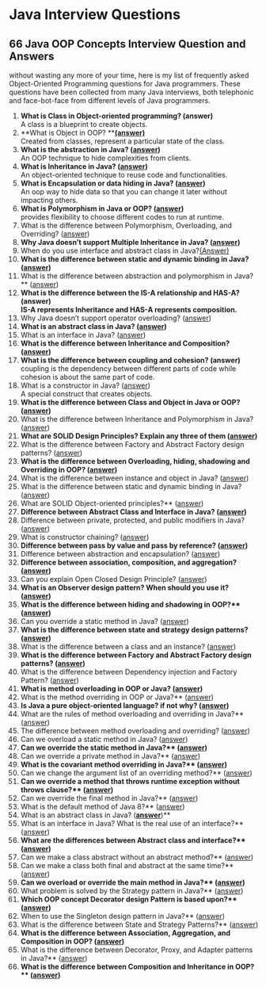 # Java Interview Questions



## 66 Java OOP Concepts Interview Question and Answers <a href="27b5" id="27b5"></a>

without wasting any more of your time, here is my list of frequently asked Object-Oriented Programming questions for Java programmers. These questions have been collected from many Java interviews, both telephonic and face-bot-face from different levels of Java programmers.

1. **What is Class in Object-oriented programming? (answer)**\
   A class is a blueprint to create objects.
2. **What is Object in OOP? **[**(answer)**](https://javarevisited.blogspot.com/2012/12/what-is-object-in-java-or-oops-example.html)\
   Created from classes, represent a particular state of the class.
3. **What is the abstraction in Java? (**[**answer**](https://javarevisited.blogspot.com/2010/10/abstraction-in-java.html#axzz6oOeSmpNw)**)**\
   An OOP technique to hide complexities from clients.
4. **What is Inheritance in Java? (**[**answer**](http://www.java67.com/2012/08/what-is-inheritance-in-java-oops-programming-example.html)**)**\
   An object-oriented technique to reuse code and functionalities.
5. **What is Encapsulation or data hiding in Java? (**[**answer**](https://javarevisited.blogspot.com/2012/03/what-is-encapsulation-in-java-and-oops.html)**)**\
   An oop way to hide data so that you can change it later without impacting others.
6. **What is Polymorphism in Java or OOP? (**[**answer**](https://www.java67.com/2012/10/difference-between-polymorphism-overloading-overriding-java.html)**)**\
   provides flexibility to choose different codes to run at runtime.
7. What is the difference between Polymorphism, Overloading, and Overriding? ([answer](http://java67.blogspot.sg/2012/10/difference-between-polymorphism-overloading-overriding-java.html))
8. **Why Java doesn’t support Multiple Inheritance in Java? (**[**answer**](https://javarevisited.blogspot.com/2011/07/why-multiple-inheritances-are-not.html)**)**
9. When do you use interface and abstract class in Java?[(Answer)](https://www.java67.com/2014/06/why-abstract-class-is-important-in-java.html)
10. **What is the difference between static and dynamic binding in Java? (**[**answer**](http://www.java67.com/2016/08/difference-between-early-vs-late-binding-in-java.html)**)**
11. What is the difference between abstraction and polymorphism in Java?\*\* ([answer](http://java67.com/2015/05/difference-between-abstraction-and.html))
12. **What is the difference between the IS-A relationship and HAS-A? (answer)**\
    **IS-A represents Inheritance and HAS-A represents composition.**
13. Why Java doesn’t support operator overloading? ([answer](https://javarevisited.blogspot.com/2011/08/why-java-does-not-support-operator.html))
14. **What is an abstract class in Java? (**[**answer**](https://www.java67.com/2017/08/difference-between-abstract-class-and-interface-in-java8.html)**)**
15. What is an interface in Java? ([answer](https://javarevisited.blogspot.com/2012/04/10-points-on-interface-in-java-with.html))
16. **What is the difference between Inheritance and Composition? (**[**answer**](http://javarevisited.blogspot.sg/2013/06/why-favor-composition-over-inheritance-java-oops-design.html#axzz57Kv4wGXe)**)**
17. **What is the difference between coupling and cohesion? (answer)**\
    coupling is the dependency between different parts of code while cohesion is about the same part of code.
18. What is a constructor in Java? ([answer](https://javarevisited.blogspot.com/2012/12/what-is-constructor-in-java-example-chainning-overloading.html))\
    A special construct that creates objects.
19. **What is the difference between Class and Object in Java or OOP? (**[**answer**](http://www.java67.com/2014/08/what-is-difference-between-class-and-object-java-programming-oops.html)**)**
20. What is the difference between Inheritance and Polymorphism in Java? ([answer](https://javarevisited.blogspot.com/2020/04/difference-between-inheritance-and-Polymorphism-in-java-oop.html))
21. **What are SOLID Design Principles? Explain any three of them (**[**answer**](https://medium.com/javarevisited/10-oop-design-principles-you-can-learn-in-2020-f7370cccdd31)**)**
22. What is the difference between Factory and Abstract Factory design patterns? ([answer](http://javarevisited.blogspot.sg/2013/01/difference-between-factory-and-abstract-factory-design-pattern-java.html))
23. **What is the difference between Overloading, hiding, shadowing and Overriding in OOP? (**[**answer**](https://www.java67.com/2019/04/difference-between-overloading-overriding-hiding-shadowing-and-obscuring-in-java-oop.html)**)**
24. What is the difference between instance and object in Java? ([answer](https://draft.blogger.com/blog/post/edit/8712770457197348465/3501002046960146278#))
25. What is the difference between static and dynamic binding in Java? ([answer](https://www.java67.com/2014/11/difference-between-instance-and-object-in-java.html))
26. What are SOLID Object-oriented principles?\*\* ([answer](https://dev.to/javinpaul/top-10-object-oriented-design-principles-for-writing-clean-code-4pe1))
27. **Difference between Abstract Class and Interface in Java? (**[**answer**](https://javarevisited.blogspot.com/2013/05/difference-between-abstract-class-vs-interface-java-when-prefer-over-design-oops.html)**)**
28. Difference between private, protected, and public modifiers in Java? ([answer](https://javarevisited.blogspot.com/2012/10/difference-between-private-protected-public-package-access-java.html#axzz6j8KhisSX))
29. What is constructor chaining? ([answer](https://javarevisited.blogspot.com/2012/12/what-is-constructor-in-java-example-chainning-overloading.html))
30. **Difference between pass by value and pass by reference? (**[**answer**](https://javarevisited.blogspot.com/2012/12/does-java-pass-by-value-or-pass-by-reference.html)**)**
31. Difference between abstraction and encapsulation? ([answer](https://javarevisited.blogspot.com/2017/04/difference-between-abstraction-and-encapsulation-in-java-oop.html))
32. **Difference between association, composition, and aggregation? (**[**answer**](https://javarevisited.blogspot.com/2014/02/ifference-between-association-vs-composition-vs-aggregation.html#axzz6uGbTSBhL)**)**
33. Can you explain Open Closed Design Principle? ([answer](http://javarevisited.blogspot.sg/2015/07/strategy-design-pattern-and-open-closed-principle-java-example.html#axzz5CqPlkiLV))
34. **What is an Observer design pattern? When should you use it? (**[**answer**](http://javarevisited.blogspot.sg/2011/12/observer-design-pattern-java-example.html)**)**
35. **What is the difference between hiding and shadowing in OOP?\*\* (**[**answer**](https://www.java67.com/2019/04/difference-between-overloading-overriding-hiding-shadowing-and-obscuring-in-java-oop.html)**)**
36. Can you override a static method in Java? ([answer](https://www.java67.com/2012/08/can-we-override-static-method-in-java.html))
37. **What is the difference between state and strategy design patterns? (**[**answer**](http://javarevisited.blogspot.sg/2014/04/difference-between-state-and-strategy-design-pattern-java.html)**)**
38. What is the difference between a class and an instance? ([answer](https://www.java67.com/2014/11/difference-between-instance-and-object-in-java.html))
39. **What is the difference between Factory and Abstract Factory design patterns? (**[**answer**](http://javarevisited.blogspot.sg/2013/01/difference-between-factory-and-abstract-factory-design-pattern-java.html)**)**
40. What is the difference between Dependency injection and Factory Pattern? ([answer](https://javarevisited.blogspot.com/2015/06/difference-between-dependency-injection.html))
41. **What is method overloading in OOP or Java? (**[**answer**](http://java67.blogspot.sg/2012/08/what-is-method-overloading-in-java-example.html)**)**
42. What is the method overriding in OOP or Java?\*\* ([answer](http://java67.blogspot.sg/2012/08/what-is-method-overriding-in-java-example-tutorial.html))
43. **Is Java a pure object-oriented language? if not why? (**[**answer**](http://java67.blogspot.com/2014/03/is-java-pure-object-oriented-programming-language.html)**)**
44. What are the rules of method overloading and overriding in Java?\*\* ([answer](http://java67.blogspot.sg/2012/09/what-is-rules-of-overloading-and-overriding-in-java.html))
45. The difference between method overloading and overriding? ([answer](http://java67.blogspot.sg/2012/09/difference-between-overloading-vs-overriding-in-java.html))
46. Can we overload a static method in Java? ([answer](http://java67.blogspot.sg/2012/08/can-we-overload-static-method-in-java.html))
47. **Can we override the static method in Java?\*\* (**[**answer**](http://java67.blogspot.sg/2012/08/can-we-override-static-method-in-java.html)**)**
48. Can we override a private method in Java?\*\* ([answer](http://java67.blogspot.sg/2013/08/can-we-override-private-method-in-java-inner-class.html))
49. **What is the covariant method overriding in Java?\*\* (**[**answer**](http://javarevisited.blogspot.com/2014/03/covariant-method-overriding-of-java-5.html)**)**
50. Can we change the argument list of an overriding method?\*\* ([answer](http://javarevisited.blogspot.com/2011/08/what-is-polymorphism-in-java-example.html))
51. **Can we override a method that throws runtime exception without throws clause?\*\* (**[**answer**](http://javarevisited.blogspot.sg/2011/12/method-overloading-vs-method-overriding.html)**)**
52. Can we override the final method in Java?\*\* ([answer](http://javarevisited.blogspot.com/2013/12/when-to-make-method-final-in-java.html))
53. What is the default method of Java 8?\*\* ([answer](http://javarevisited.blogspot.com/2014/07/default-defender-or-extension-method-of-Java8-example-tutorial.html))
54. What is an abstract class in Java? ([**answer**](http://java67.blogspot.sg/2014/06/why-abstract-class-is-important-in-java.html))\*\*
55. What is an interface in Java? What is the real use of an interface?\*\* ([answer](http://java67.blogspot.sg/2014/02/what-is-actual-use-of-interface-in-java.html))
56. **What are the differences between Abstract class and interface?\*\* (**[**answer**](http://java67.blogspot.sg/2012/09/what-is-difference-between-interface-abstract-class-java.html)**)**
57. Can we make a class abstract without an abstract method?\*\* ([answer](http://javarevisited.blogspot.com/2013/04/10-abstract-class-and-interface-interview-question-java-answers.html))
58. Can we make a class both final and abstract at the same time?\*\* ([answer](http://javarevisited.blogspot.com/2011/12/final-variable-method-class-java.html))
59. **Can we overload or override the main method in Java?\*\* (**[**answer**](http://java67.blogspot.com/2015/06/can-you-overload-or-override-main-in-java.html)**)**
60. What problem is solved by the Strategy pattern in Java?\*\* ([answer](http://java67.blogspot.com/2014/12/strategy-pattern-in-java-with-sample.html))
61. **Which OOP concept Decorator design Pattern is based upon?\*\* (**[**answer**](http://java67.blogspot.com/2013/07/decorator-design-pattern-in-java-real-life-example-tutorial.html)**)**
62. When to use the Singleton design pattern in Java?\*\* ([answer](http://java67.blogspot.com/2012/08/what-is-singleton-pattern-in-java.html))
63. What is the difference between State and Strategy Patterns?\*\* ([answer](http://javarevisited.blogspot.com/2014/04/difference-between-state-and-strategy-design-pattern-java.html))
64. **What is the difference between Association, Aggregation, and Composition in OOP? (**[**answer**](http://javarevisited.blogspot.com/2014/02/ifference-between-association-vs-composition-vs-aggregation.html)**)**
65. What is the difference between Decorator, Proxy, and Adapter patterns in Java?\*\* ([answer](http://javarevisited.blogspot.com/2015/01/adapter-vs-decorator-vs-facade-vs-proxy-pattern-java.html))
66. **What is the difference between Composition and Inheritance in OOP?\*\* (**[**answer**](http://javarevisited.blogspot.sg/2015/06/difference-between-inheritance-and-Composition-in-Java-OOP.html)**)**
